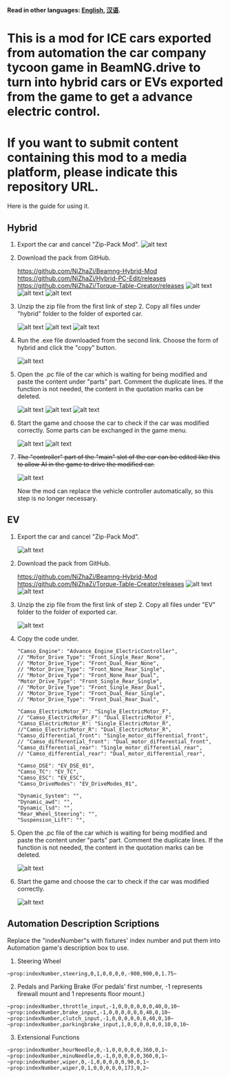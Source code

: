 **Read in other languages: [English](README.md), [汉语](README_zh.md).**

# This is a mod for ICE cars exported from automation the car company tycoon game in BeamNG.drive to turn into hybrid cars or EVs exported from the game to get a advance electric control.

# If you want to submit content containing this mod to a media platform, please indicate this repository URL.

Here is the guide for using it.

## Hybrid

 1. Export the car and cancel "Zip-Pack Mod".
    ![alt text](pictures/image1_1.png)

 2. Download the pack from GitHub.

    https://github.com/NiZhaZi/Beamng-Hybrid-Mod
    https://github.com/NiZhaZi/Hybrid-PC-Edit/releases
    https://github.com/NiZhaZi/Torque-Table-Creator/releases
    ![alt text](pictures/image2_1.png)
    ![alt text](pictures/image2_2.png)
    ![alt text](pictures/image2_3.png)

 3. Unzip the zip file from the first link of step 2. Copy all files under "hybrid" folder to the folder of exported car.

    ![alt text](pictures/image3_1.png)
    ![alt text](pictures/image3_2.png)
    ![alt text](pictures/image3_3.png)

 4. Run the .exe file downloaded from the second link. Choose the form of hybrid and click the "copy" button.

    ![alt text](pictures/image4_1.png)

 5. Open the .pc file of the car which is waiting for being modified and paste the content under "parts" part. Comment the duplicate lines. If the function is not needed, the content in the quotation marks can be deleted.

    ![alt text](pictures/image5_1.png)
    ![alt text](pictures/image5_2.png)
    ![alt text](pictures/image5_3.png)

 6. Start the game and choose the car to check if the car was modified correctly. Some parts can be exchanged in the game menu.

    ![alt text](pictures/image6_1.png)
    ![alt text](pictures/image6_2.png)

 7. ~~The "controller" part of the "main" slot of the car can be edited like this to allow AI in the game to drive the modified car.~~

    ![alt text](pictures/image7_1.png)

    Now the mod can replace the vehicle controller automatically, so this step is no longer necessary.



## EV
   1. Export the car and cancel "Zip-Pack Mod".

      ![alt text](pictures/image8_1.png)

   2. Download the pack from GitHub.

      https://github.com/NiZhaZi/Beamng-Hybrid-Mod
      https://github.com/NiZhaZi/Torque-Table-Creator/releases
      ![alt text](pictures/image2_1.png)
      ![alt text](pictures/image2_3.png)

   3. Unzip the zip file from the first link of step 2. Copy all files under "EV" folder to the folder of exported car.

      ![alt text](pictures/image9_1.png)

   4. Copy the code under.

      ```
      "Camso_Engine": "Advance_Engine_ElectricController",
      // "Motor_Drive_Type": "Front_Single_Rear_None",
      // "Motor_Drive_Type": "Front_Dual_Rear_None",
      // "Motor_Drive_Type": "Front_None_Rear_Single",
      // "Motor_Drive_Type": "Front_None_Rear_Dual",
      "Motor_Drive_Type": "Front_Single_Rear_Single",
      // "Motor_Drive_Type": "Front_Single_Rear_Dual",
      // "Motor_Drive_Type": "Front_Dual_Rear_Single",
      // "Motor_Drive_Type": "Front_Dual_Rear_Dual",

      "Camso_ElectricMotor_F": "Single_ElectricMotor_F",
      // "Camso_ElectricMotor_F": "Dual_ElectricMotor_F",
      "Camso_ElectricMotor_R": "Single_ElectricMotor_R",
      //"Camso_ElectricMotor_R": "Dual_ElectricMotor_R",
      "Camso_differential_front": "Single_motor_differential_front",
      // "Camso_differential_front": "Dual_motor_differential_front",
      "Camso_differential_rear": "Single_motor_differential_rear",
      // "Camso_differential_rear": "Dual_motor_differential_rear",

      "Camso_DSE": "EV_DSE_01",
      "Camso_TC": "EV_TC",
      "Camso_ESC": "EV_ESC",
      "Camso_DriveModes": "EV_DriveModes_01",

      "Dynamic_System": "",
      "Dynamic_awd": "",
      "Dynamic_lsd": "",
      "Rear_Wheel_Steering": "",
      "Suspension_Lift": "",
      ```

   5. Open the .pc file of the car which is waiting for being modified and paste the content under "parts" part. Comment the duplicate lines. If the function is not needed, the content in the quotation marks can be deleted.

      ![alt text](pictures/image10_1.png)

   6. Start the game and choose the car to check if the car was modified correctly.

      ![alt text](pictures/image11_1.png)



## Automation Description Scriptions

   Replace the "indexNumber"s with fixtures' index number and put them into Automation game's description box to use.

   1. Steering Wheel
   ```
   ~prop:indexNumber,steering,0,1,0,0,0,0,-900,900,0,1.75~
   ```

   2. Pedals and Parking Brake (For pedals' first number, -1 represents firewall mount and 1 represents floor mount.)
   ```
   ~prop:indexNumber,throttle_input,-1,0,0,0,0,0,0,40,0,10~
   ~prop:indexNumber,brake_input,-1,0,0,0,0,0,0,40,0,10~
   ~prop:indexNumber,clutch_input,-1,0,0,0,0,0,0,40,0,10~
   ~prop:indexNumber,parkingbrake_input,1,0,0,0,0,0,0,10,0,10~
   ```
   3. Extensional Functions
   ```
   ~prop:indexNumber,hourNeedle,0,-1,0,0,0,0,0,360,0,1~
   ~prop:indexNumber,minuNeedle,0,-1,0,0,0,0,0,360,0,1~
   ~prop:indexNumber,wiper,0,-1,0,0,0,0,0,90,0,1~
   ~prop:indexNumber,wiper,0,1,0,0,0,0,0,173,0,2~
   ```